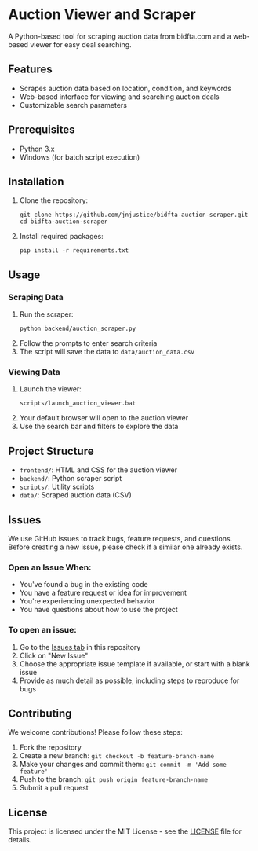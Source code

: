 # Auction Viewer and Scraper
A Python-based tool for scraping auction data from bidfta.com and a web-based viewer for easy deal searching.

## Features
- Scrapes auction data based on location, condition, and keywords
- Web-based interface for viewing and searching auction deals
- Customizable search parameters

## Prerequisites
- Python 3.x
- Windows (for batch script execution)

## Installation
1. Clone the repository:
   ```
   git clone https://github.com/jnjustice/bidfta-auction-scraper.git
   cd bidfta-auction-scraper
   ```
2. Install required packages:
   ```
   pip install -r requirements.txt
   ```

## Usage
### Scraping Data
1. Run the scraper:
   ```
   python backend/auction_scraper.py
   ```
2. Follow the prompts to enter search criteria
3. The script will save the data to `data/auction_data.csv`

### Viewing Data
1. Launch the viewer:
   ```
   scripts/launch_auction_viewer.bat
   ```
2. Your default browser will open to the auction viewer
3. Use the search bar and filters to explore the data

## Project Structure
- `frontend/`: HTML and CSS for the auction viewer
- `backend/`: Python scraper script
- `scripts/`: Utility scripts
- `data/`: Scraped auction data (CSV)

## Issues
We use GitHub issues to track bugs, feature requests, and questions. Before creating a new issue, please check if a similar one already exists.

### Open an Issue When:
- You've found a bug in the existing code
- You have a feature request or idea for improvement
- You're experiencing unexpected behavior
- You have questions about how to use the project

### To open an issue:
1. Go to the [Issues tab](https://github.com/jnjustice/bidfta-auction-scraper/issues) in this repository
2. Click on "New Issue"
3. Choose the appropriate issue template if available, or start with a blank issue
4. Provide as much detail as possible, including steps to reproduce for bugs

## Contributing
We welcome contributions! Please follow these steps:
1. Fork the repository
2. Create a new branch: `git checkout -b feature-branch-name`
3. Make your changes and commit them: `git commit -m 'Add some feature'`
4. Push to the branch: `git push origin feature-branch-name`
5. Submit a pull request

## License
This project is licensed under the MIT License - see the [LICENSE](LICENSE.md) file for details.
